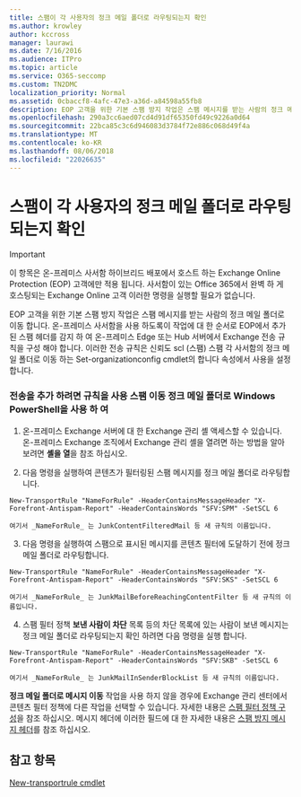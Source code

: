 ```yaml
---
title: 스팸이 각 사용자의 정크 메일 폴더로 라우팅되는지 확인
ms.author: krowley
author: kccross
manager: laurawi
ms.date: 7/16/2016
ms.audience: ITPro
ms.topic: article
ms.service: O365-seccomp
ms.custom: TN2DMC
localization_priority: Normal
ms.assetid: 0cbaccf8-4afc-47e3-a36d-a84598a55fb8
description: EOP 고객을 위한 기본 스팸 방지 작업은 스팸 메시지를 받는 사람의 정크 메일 폴더로 이동 합니다. 온-프레미스 사서함을 사용 하도록이 작업에 대 한 순서로 EOP에서 추가 된 스팸 헤더를 감지 하 여 온-프레미스 Edge 또는 Hub 서버에서 Exchange 전송 규칙을 구성 해야 합니다. 이러한 전송 규칙은 신뢰도 scl (스팸) 스팸 각 사서함의 정크 메일 폴더로 이동 하는 Set-organizationconfig cmdlet의 합니다 속성에서 사용을 설정 합니다.
ms.openlocfilehash: 290a3cc6aed07cd4d91df65350fd49c9226a0d64
ms.sourcegitcommit: 22bca85c3c6d946083d3784f72e886c068d49f4a
ms.translationtype: MT
ms.contentlocale: ko-KR
ms.lasthandoff: 08/06/2018
ms.locfileid: "22026635"
---
```

# <a name="ensure-that-spam-is-routed-to-each-users-junk-email-folder"></a>스팸이 각 사용자의 정크 메일 폴더로 라우팅되는지 확인

> [!IMPORTANT]
> 이 항목은 온-프레미스 사서함 하이브리드 배포에서 호스트 하는 Exchange Online Protection (EOP) 고객에만 적용 됩니다. 사서함이 있는 Office 365에서 완벽 하 게 호스팅되는 Exchange Online 고객 이러한 명령을 실행할 필요가 없습니다. 
  
EOP 고객을 위한 기본 스팸 방지 작업은 스팸 메시지를 받는 사람의 정크 메일 폴더로 이동 합니다. 온-프레미스 사서함을 사용 하도록이 작업에 대 한 순서로 EOP에서 추가 된 스팸 헤더를 감지 하 여 온-프레미스 Edge 또는 Hub 서버에서 Exchange 전송 규칙을 구성 해야 합니다. 이러한 전송 규칙은 신뢰도 scl (스팸) 스팸 각 사서함의 정크 메일 폴더로 이동 하는 Set-organizationconfig cmdlet의 합니다 속성에서 사용을 설정 합니다. 
  
### <a name="to-add-transport-rules-to-ensure-spam-is-moved-to-the-junk-email-folder-by-using-windows-powershell"></a>전송을 추가 하려면 규칙을 사용 스팸 이동 정크 메일 폴더로 Windows PowerShell을 사용 하 여

1. 온-프레미스 Exchange 서버에 대 한 Exchange 관리 셸 액세스할 수 있습니다. 온-프레미스 Exchange 조직에서 Exchange 관리 셸을 열려면 하는 방법을 알아보려면 **셸을 열**을 참조 하십시오.
    
2. 다음 명령을 실행하여 콘텐츠가 필터링된 스팸 메시지를 정크 메일 폴더로 라우팅합니다.
    
  ```
  New-TransportRule "NameForRule" -HeaderContainsMessageHeader "X-Forefront-Antispam-Report" -HeaderContainsWords "SFV:SPM" -SetSCL 6
  ```

    여기서 _NameForRule_ 는 JunkContentFilteredMail 등 새 규칙의 이름입니다. 
    
3. 다음 명령을 실행하여 스팸으로 표시된 메시지를 콘텐츠 필터에 도달하기 전에 정크 메일 폴더로 라우팅합니다.
    
  ```
  New-TransportRule "NameForRule" -HeaderContainsMessageHeader "X-Forefront-Antispam-Report" -HeaderContainsWords "SFV:SKS" -SetSCL 6
  ```

    여기서 _NameForRule_ 는 JunkMailBeforeReachingContentFilter 등 새 규칙의 이름입니다. 
    
4. 스팸 필터 정책 **보낸 사람이 차단** 목록 등의 차단 목록에 있는 사람이 보낸 메시지는 정크 메일 폴더로 라우팅되는지 확인 하려면 다음 명령을 실행 합니다. 
    
  ```
  New-TransportRule "NameForRule" -HeaderContainsMessageHeader "X-Forefront-Antispam-Report" -HeaderContainsWords "SFV:SKB" -SetSCL 6
  ```

    여기서 _NameForRule_ 는 JunkMailInSenderBlockList 등 새 규칙의 이름입니다. 
    
**정크 메일 폴더로 메시지 이동** 작업을 사용 하지 않을 경우에 Exchange 관리 센터에서 콘텐츠 필터 정책에 다른 작업을 선택할 수 있습니다. 자세한 내용은 [스팸 필터 정책 구성](configure-your-spam-filter-policies.md)을 참조 하십시오. 메시지 헤더에 이러한 필드에 대 한 자세한 내용은 [스팸 방지 메시지 헤더](anti-spam-message-headers.md)를 참조 하십시오.
  
## <a name="see-also"></a>참고 항목

[New-transportrule cmdlet](https://technet.microsoft.com/library/bb125138%28v=exchg.160%29.aspx)

